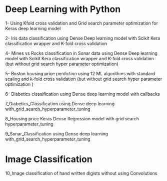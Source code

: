 # Deep Learning with Python
1- Using Kfold cross validation and Grid search parameter optimization for Keras deep learning model

2- Iris data classification using Dense Deep learning model with Scikit Kera classification wrapper and K-fold cross validation

4- Mines vs Rocks classification  in Sonar data using Dense Deep learning model with Scikit Kera classification wrapper and K-fold cross validation (but without grid search hyper parameter optimization)

5- Boston housing price perdiction using 12 ML algorithms with standard scaling and k-fold cross validation (but without grid search hyper parameter optimization )

6- Diabetics classification using Dense deep learning model with callbacks

7_Diabetics_Classification using Dense deep learning with_grid_search_hyperparameter_tuning

8_Housing price Keras Dense Regression model with grid search hyperparameter_tuning

9_Sonar_Classification using Dense deep learning with_grid_search_hyperparameter_tuning

# Image Classification

10_Image classification of hand written digists without using Convolutions
